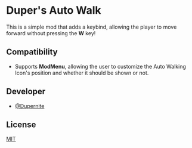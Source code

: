 
# Duper's Auto Walk

This is a simple mod that adds a keybind, allowing the player to move forward without pressing the **W** key!


## Compatibility

- Supports **ModMenu**, allowing the user to customize the Auto Walking Icon's position and whether it should be shown or not.
## Developer

- [@Dupernite](https://www.github.com/dupernite)


## License

[MIT](https://choosealicense.com/licenses/mit/)

